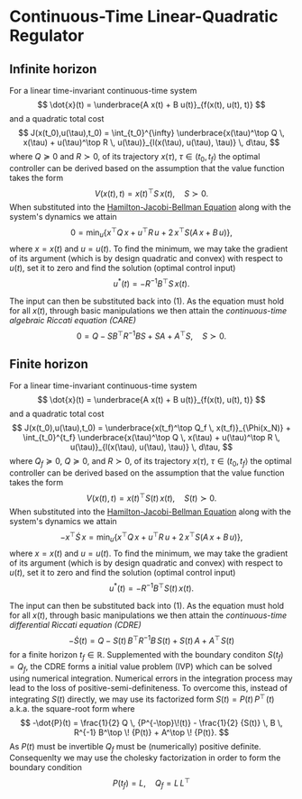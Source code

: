 # Continuous-Time Linear-Quadratic Regulator

## Infinite horizon

For a linear time-invariant continuous-time system
$$
\dot{x}(t) = \underbrace{A x(t) + B u(t)}_{f(x(t), u(t), t)}
$$
and a quadratic total cost
$$
J(x(t_0),u(\tau),t_0) = \int_{t_0}^{\infty} \underbrace{x(\tau)^\top Q \, x(\tau) + u(\tau)^\top R \, u(\tau)}_{l(x(\tau), u(\tau), \tau)} \, d\tau,
$$
where $Q \succeq 0$ and $R \succ 0$, of its trajectory $x(\tau)$, $\tau \in (t_0,t_f\rangle$ the optimal controller can be derived based on the assumption that the value function takes the form
$$
V(x(t),t) = x(t)^\top S \, x(t), \quad S \succ 0.
$$
When substituted into the [Hamilton-Jacobi-Bellman Equation](HJB.md) along with the system's dynamics we attain
$$
0 = \min_{u} \left\{x^\top Q \, x + u^\top R \, u + 2 \, x^\top S \left(A \, x + B \, u\right) \right\}, \tag{1}
$$
where $x = x(t)$ and $u = u(t)$. To find the minimum, we may take the gradient of its argument (which is by design quadratic and convex) with respect to $u(t)$, set it to zero and find the solution (optimal control input)
$$
u^*(t) = -R^{-1} B^\top S \, x(t) .
$$

The input can then be substituted back into (1). As the equation must hold for all $x(t)$, through basic manipulations we then attain the *continuous-time algebraic Riccati equation (CARE)*
$$
0 = Q - S B^\top R^{-1} B S + S A + A^\top S, \quad S \succ 0.
$$

## Finite horizon

For a linear time-invariant continuous-time system
$$
\dot{x}(t) = \underbrace{A x(t) + B u(t)}_{f(x(t), u(t), t)}
$$
and a quadratic total cost
$$
J(x(t_0),u(\tau),t_0) = \underbrace{x(t_f)^\top Q_f \, x(t_f)}_{\Phi(x_N)} + \int_{t_0}^{t_f} \underbrace{x(\tau)^\top Q \, x(\tau) + u(\tau)^\top R \, u(\tau)}_{l(x(\tau), u(\tau), \tau)} \, d\tau,
$$
where $Q_f \succeq 0$, $Q \succeq 0$, and $R \succ 0$, of its trajectory $x(\tau)$, $\tau \in (t_0,t_f\rangle$ the optimal controller can be derived based on the assumption that the value function takes the form
$$
V(x(t),t) = x(t)^\top S(t) \, x(t), \quad S(t) \succ 0.
$$
When substituted into the [Hamilton-Jacobi-Bellman Equation](HJB.md) along with the system's dynamics we attain
$$
-x^\top \dot{S} \, x = \min_{u} \left\{x^\top Q \, x + u^\top R \, u + 2 \, x^\top S \left(A \, x + B \, u\right) \right\}, \tag{1}
$$
where $x = x(t)$ and $u = u(t)$. To find the minimum, we may take the gradient of its argument (which is by design quadratic and convex) with respect to $u(t)$, set it to zero and find the solution (optimal control input)
$$
u^*(t) = -R^{-1} B^\top S(t) \, x(t) .
$$

The input can then be substituted back into (1). As the equation must hold for all $x(t)$, through basic manipulations we then attain the *continuous-time differential Riccati equation (CDRE)*
$$
-\dot{S}(t) = Q - S(t) \, B^\top R^{-1} B \, S(t) + S(t) \, A + A^\top \! S(t) 
$$
for a finite horizon $t_f \in \mathbb{R}$. Supplemented with the boundary conditon $S(t_f) = Q_f$, the CDRE forms a initial value problem (IVP) which can be solved using numerical integration. Numerical errors in the integration process may lead to the loss of positive-semi-definiteness. To overcome this, instead of integrating $S(t)$ directly, we may use its factorized form $S(t) = P(t) \, P^\top\!(t)$ a.k.a. the square-root form where
$$
-\dot{P}(t) = \frac{1}{2} Q \, {P^{-\top}\!(t)} - \frac{1}{2} {S(t)} \, B \, R^{-1} B^\top \! {P(t)} + A^\top \! {P(t)}.
$$
As $P(t)$ must be invertible $Q_f$ must be (numerically) positive definite. Consequenlty we may use the cholesky factorization in order to form the boundary condition
$$
P(t_f) = L, \quad Q_f = L \, L^\top
$$
